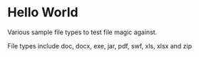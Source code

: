 Hello World
==========
Various sample file types to test file magic against.

File types include doc, docx, exe, jar, pdf, swf, xls, xlsx and zip